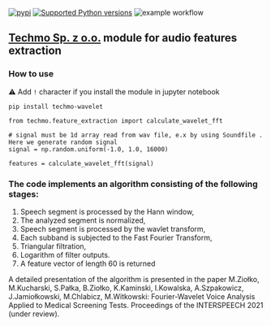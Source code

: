 [![pypi](https://img.shields.io/pypi/v/techmo-wavelet.svg)](https://pypi.org/pypi/techmo-wavelet)
[![Supported Python versions](https://img.shields.io/pypi/pyversions/techmo-wavelet.svg)](https://pypi.org/pypi/techmo-wavelet)
![example workflow](https://github.com/techmo-pl/vamp-wavelet-fft/actions/workflows/python-publish.yml/badge.svg)
## [Techmo Sp. z o.o.](http://techmo.pl) module for audio features extraction

### How to use
:warning: Add `!` character if you install the module in jupyter notebook
```
pip install techmo-wavelet 

from techmo.feature_extraction import calculate_wavelet_fft

# signal must be 1d array read from wav file, e.x by using Soundfile . Here we generate random signal
signal = np.random.uniform(-1.0, 1.0, 16000)

features = calculate_wavelet_fft(signal)
```


### The code implements an algorithm consisting of the following stages:
1. Speech segment is processed by the Hann window,
2. The analyzed segment is normalized,
3. Speech segment is processed by the wavlet transform,
4. Each subband is subjected to the Fast Fourier Transform,
5. Triangular filtration,
6. Logarithm of filter outputs.
7. A feature vector of length 60 is returned

A detailed presentation of the algorithm is presented in the paper
M.Ziołko, M.Kucharski, S.Pałka, B.Ziołko, K.Kaminski, I.Kowalska, A.Szpakowicz, J.Jamiołkowski, M.Chlabicz, M.Witkowski:
Fourier-Wavelet Voice Analysis Applied to Medical Screening Tests.
Proceedings of the INTERSPEECH 2021 (under review).
